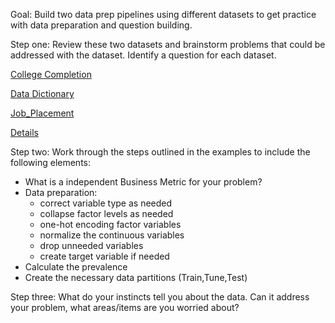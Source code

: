 Goal: Build two data prep pipelines using different datasets to get practice with data preparation and question building.

Step one: Review these two datasets and brainstorm problems that could be addressed with the dataset. Identify a question for each dataset. 

[College Completion](https://data.world/databeats/college-completion/workspace/file?filename=cc_institution_details.csv)

[Data Dictionary](https://data.world/databeats/college-completion/workspace/data-dictionary)

[Job_Placement]("https://raw.githubusercontent.com/DG1606/CMS-R-2020/master/Placement_Data_Full_Class.csv")

[Details](https://www.kaggle.com/benroshan/factors-affecting-campus-placement/discussion/280612)

Step two: Work through the steps outlined in the examples to include the following elements: 

  * What is a independent Business Metric for your problem? 
  * Data preparation:  
    * correct variable type as needed
    * collapse factor levels as needed
    * one-hot encoding factor variables 
    * normalize the continuous variables
    * drop unneeded variables
    * create target variable if needed
  * Calculate the prevalence 
  * Create the necessary data partitions (Train,Tune,Test)
  
Step three: What do your instincts tell you about the data. Can it address your problem, what areas/items are you worried about? 


